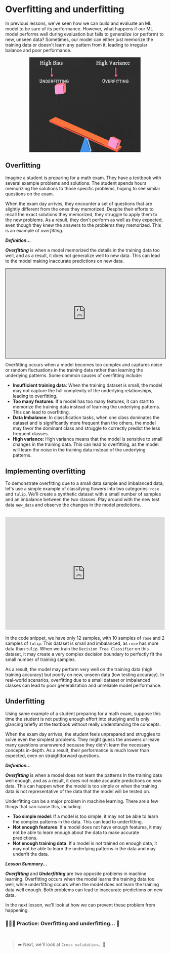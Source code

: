 # Overfitting and underfitting
In previous lessons, we've seen how we can build and evaluate an ML model to be sure of its performance. However, what happens if our ML model performs well during evaluation but fails to generalize (or perform) to new, unseen data? Sometimes, our model can either just memorize the training data or doesn't learn any pattern from it, leading to irregular balance and poor performance.

<img src="./model-evaluation/fittin-bias.gif" alt="fittin-bias.gif" style="display: block;
  margin-left: auto;
  margin-right: auto;
  width: 70%;
  height: 300px;">


## Overfitting
Imagine a student is preparing for a math exam. They have a textbook with several example problems and solutions. The student spends hours memorizing the solutions to those specific problems, hoping to see similar questions on the exam.

When the exam day arrives, they encounter a set of questions that are slightly different from the ones they memorized. Despite their efforts to recall the exact solutions they memorized, they struggle to apply them to the new problems. As a result, they don't perform as well as they expected, even though they knew the answers to the problems they memorized. This is an example of _overfitting_.

<!-- Imagine you are trying to learn how to recognize different types of animals based on pictures. You have a set of pictures of cats, dogs, and birds, and you want to teach a computer to classify them correctly.

To do this, you train the model on a large dataset of pictures, showing it which pictures are of cats, dogs, and birds. After training, the model performs really well, correctly classifying most of the pictures. However, when you give it a picture of a rare bird species that it has never encountered during training, it struggles to recognize it and may even classify it as a different animal. This is an example of _overfitting_. -->

<aside>

**_Definition..._**

**_Overfitting_** is when a model memorized the details in the training data too well, and as a result, it does not generalize well to new data. This can lead to the model making inaccurate predictions on new data.
</aside>

<div style="position: relative; padding-bottom: 56.25%; height: 0;"><iframe src="https://www.youtube.com/embed/MDiZg88mg9c" title="Machine Learning" frameborder="0" allow="accelerometer; autoplay; clipboard-write; encrypted-media; gyroscope; picture-in-picture" allowfullscreen style="position: absolute; top: 0; left: 0; width: 100%; height: 100%; border: 2px solid grey;"></iframe></div>

Overfitting occurs when a model becomes too complex and captures noise or random fluctuations in the training data rather than learning the underlying patterns. Some common causes of overfitting include:


- **Insufficient training data**: When the training dataset is small, the model may not capture the full complexity of the underlying relationships, leading to overfitting.
- **Too many features**: If a model has too many features, it can start to memorize the training data instead of learning the underlying patterns. This can lead to overfitting.
- **Data Imbalance**: In classification tasks, when one class dominates the dataset and is significantly more frequent than the others, the model may favor the dominant class and struggle to correctly predict the less frequent classes.
- **High variance**: High variance means that the model is sensitive to small changes in the training data. This can lead to overfitting, as the model will learn the noise in the training data instead of the underlying patterns.

## Implementing overfitting
To demonstrate overfitting due to a small data sample and imbalanced data, let's use a simple example of classifying flowers into two categories: `rose` and `tulip`. We'll create a synthetic dataset with a small number of samples and an imbalance between the two classes. Play around with the new test data `new_data` and observe the changes in the model predictions.

<br>
<iframe src="https://trinket.io/embed/python3/efe7824ef0?toggleCode=true&runOption=run" width="100%" height="356" frameborder="0" marginwidth="0" marginheight="0" allowfullscreen></iframe>

In the code snippet, we have only 12 samples, with 10 samples of `rose` and 2 samples of `tulip`. This dataset is small and imbalanced, as `rose` has more data than `tulip`. When we train the `Decision Tree Classifier` on this dataset, it may create a very complex decision boundary to perfectly fit the small number of training samples. 

As a result, the model may perform very well on the training data (high training accuracy) but poorly on new, unseen data (low testing accuracy). In real-world scenarios, overfitting due to a small dataset or imbalanced classes can lead to poor generalization and unreliable model performance.


## Underfitting
Using same example of a student preparing for a math exam, suppose this time the student is not putting enough effort into studying and is only glancing briefly at the textbook without really understanding the concepts.

When the exam day arrives, the student feels unprepared and struggles to solve even the simplest problems. They might guess the answers or leave many questions unanswered because they didn't learn the necessary concepts in-depth. As a result, their performance is much lower than expected, even on straightforward questions.

<aside>

**_Definition..._**

**_Overfitting_** is when a model does not learn the patterns in the training data well enough, and as a result, it does not make accurate predictions on new data. This can happen when the model is too simple or when the training data is not representative of the data that the model will be tested on.
</aside>
Underfitting can be a major problem in machine learning. There are a few things that can cause this, including:

- **Too simple model**: If a model is too simple, it may not be able to learn the complex patterns in the data. This can lead to underfitting.
- **Not enough features**: If a model does not have enough features, it may not be able to learn enough about the data to make accurate predictions.
- **Not enough training data**: If a model is not trained on enough data, it may not be able to learn the underlying patterns in the data and may underfit the data.

<aside>

**_Lesson Summary..._**

**_Overfitting_** and **_Underfitting_** are two opposite problems in machine learning. Overfitting occurs when the model learns the training data too well, while underfitting occurs when the model does not learn the training data well enough. Both problems can lead to inaccurate predictions on new data.

In the next lesson, we'll look at how we can prevent these problem from happening.
</aside>


### 👩🏾‍🎨 Practice: Overfitting and underfitting... 🎯

<br>

> ➡️ Next, we'll look at `Cross validation`... 🎯